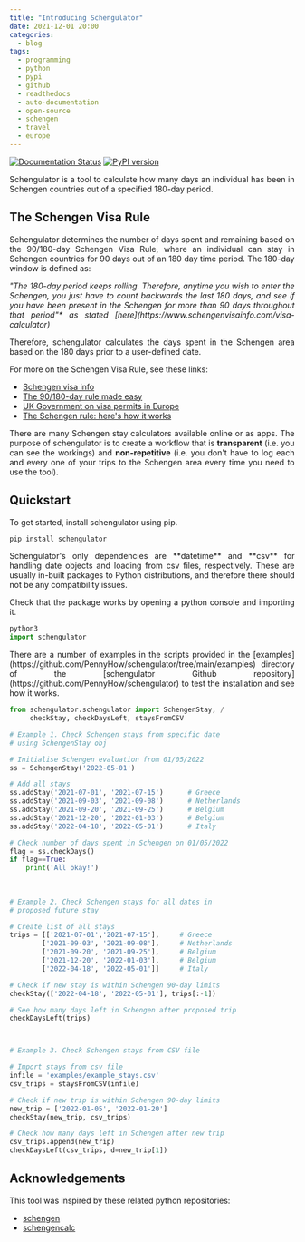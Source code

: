 ```yaml
---
title: "Introducing Schengulator"
date: 2021-12-01 20:00
categories:
  - blog
tags: 
  - programming
  - python
  - pypi
  - github
  - readthedocs
  - auto-documentation
  - open-source
  - schengen
  - travel
  - europe
---
```

[![Documentation Status](https://readthedocs.org/projects/schengulator/badge/?version=latest)](https://schengulator.readthedocs.io/en/latest/?badge=latest) [![PyPI version](https://badge.fury.io/py/schengulator.svg)](https://badge.fury.io/py/schengulator)

<p style="text-align:justify;">Schengulator is a tool to calculate how many days an individual has been in Schengen countries out of a specified 180-day period.</p>

## The Schengen Visa Rule

<p style="text-align:justify;">Schengulator determines the number of days spent and remaining based on the 90/180-day Schengen Visa Rule, where an individual can stay in Schengen countries for 90 days out of an 180 day time period. The 180-day window is defined as:</p>
    
<p style="text-align:justify;"> <em>"The 180-day period keeps rolling. Therefore, anytime you wish to enter the Schengen, you just have to count backwards the last 180 days, and see if you have been present in the Schengen for more than 90 days throughout that period"* as stated [here](https://www.schengenvisainfo.com/visa-calculator)</em> </p>

<p style="text-align:justify;">Therefore, schengulator calculates the days spent in the Schengen area based on the 180 days prior to a user-defined date.</p>

For more on the Schengen Visa Rule, see these links:
+ [Schengen visa info](https://www.schengenvisainfo.com)
+ [The 90/180-day rule made easy](https://newlandchase.com/the-schengen-areas-90-180-day-rule-made-easy/)
+ [UK Government on visa permits in Europe](https://www.gov.uk/guidance/check-if-you-need-a-visa-or-permit-for-europe)
+ [The Schengen rule: here's how it works](https://www.frenchentree.com/brexit/eu-90-180-day-rule-heres-how-it-works/)

<p style="text-align:justify;">There are many Schengen stay calculators available online or as apps. The purpose of schengulator is to create a workflow that is <strong>transparent</strong> (i.e. you can see the workings) and <strong>non-repetitive</strong> (i.e. you don't have to log each and every one of your trips to the Schengen area every time you need to use the tool).</p>
 

## Quickstart
<p style="text-align:justify;">To get started, install schengulator using pip.</p>

```python
pip install schengulator
```

<p style="text-align:justify;">Schengulator's only dependencies are **datetime** and **csv** for handling date objects and loading from csv files, respectively. These are usually in-built packages to Python distributions, and therefore there should not be any compatibility issues.</p>

<p style="text-align:justify;">Check that the package works by opening a python console and importing it.</p>

```python
python3
import schengulator
```

<p style="text-align:justify;">There are a number of examples in the scripts provided in the [examples](https://github.com/PennyHow/schengulator/tree/main/examples) directory of the [schengulator Github repository](https://github.com/PennyHow/schengulator) to test the installation and see how it works. </p>

```python
from schengulator.schengulator import SchengenStay, /
     checkStay, checkDaysLeft, staysFromCSV

# Example 1. Check Schengen stays from specific date 
# using SchengenStay obj

# Initialise Schengen evaluation from 01/05/2022
ss = SchengenStay('2022-05-01')

# Add all stays
ss.addStay('2021-07-01', '2021-07-15')      # Greece
ss.addStay('2021-09-03', '2021-09-08')      # Netherlands
ss.addStay('2021-09-20', '2021-09-25')      # Belgium
ss.addStay('2021-12-20', '2022-01-03')      # Belgium
ss.addStay('2022-04-18', '2022-05-01')      # Italy

# Check number of days spent in Schengen on 01/05/2022
flag = ss.checkDays()
if flag==True:
    print('All okay!')
    
 
    
# Example 2. Check Schengen stays for all dates in 
# proposed future stay

# Create list of all stays
trips = [['2021-07-01','2021-07-15'],     # Greece
        ['2021-09-03', '2021-09-08'],     # Netherlands
        ['2021-09-20', '2021-09-25'],     # Belgium
        ['2021-12-20', '2022-01-03'],     # Belgium
        ['2022-04-18', '2022-05-01']]     # Italy

# Check if new stay is within Schengen 90-day limits
checkStay(['2022-04-18', '2022-05-01'], trips[:-1])

# See how many days left in Schengen after proposed trip
checkDaysLeft(trips)



# Example 3. Check Schengen stays from CSV file

# Import stays from csv file
infile = 'examples/example_stays.csv'
csv_trips = staysFromCSV(infile)

# Check if new trip is within Schengen 90-day limits
new_trip = ['2022-01-05', '2022-01-20']
checkStay(new_trip, csv_trips)

# Check how many days left in Schengen after new trip
csv_trips.append(new_trip)
checkDaysLeft(csv_trips, d=new_trip[1]) 
```

## Acknowledgements
This tool was inspired by these related python repositories:
+ [schengen](https://github.com/weddige/schengen)
+ [schengencalc](https://github.com/nuno-filipe/schengencalc)

